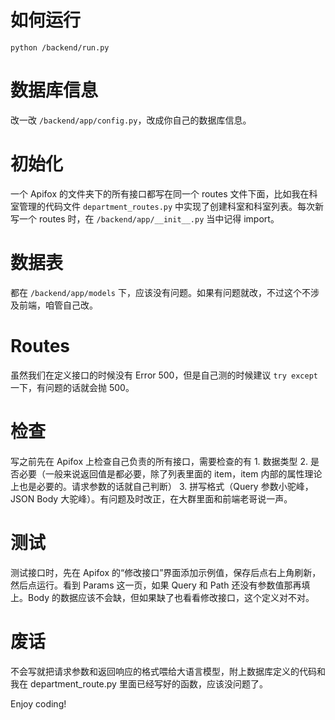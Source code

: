 # 如何运行
```
python /backend/run.py
```

# 数据库信息
改一改 `/backend/app/config.py`，改成你自己的数据库信息。

# 初始化
一个 Apifox 的文件夹下的所有接口都写在同一个 routes 文件下面，比如我在科室管理的代码文件 `department_routes.py` 中实现了创建科室和科室列表。每次新写一个 routes 时，在 `/backend/app/__init__.py` 当中记得 import。

# 数据表
都在 `/backend/app/models` 下，应该没有问题。如果有问题就改，不过这个不涉及前端，咱管自己改。

# Routes
虽然我们在定义接口的时候没有 Error 500，但是自己测的时候建议 `try except` 一下，有问题的话就会抛 500。

# 检查
写之前先在 Apifox 上检查自己负责的所有接口，需要检查的有 1. 数据类型 2. 是否必要（一般来说返回值是都必要，除了列表里面的 item，item 内部的属性理论上也是必要的。请求参数的话就自己判断） 3. 拼写格式（Query 参数小驼峰，JSON Body 大驼峰）。有问题及时改正，在大群里面和前端老哥说一声。

# 测试
测试接口时，先在 Apifox 的“修改接口”界面添加示例值，保存后点右上角刷新，然后点运行。看到 Params 这一页，如果 Query 和 Path 还没有参数值那再填上。Body 的数据应该不会缺，但如果缺了也看看修改接口，这个定义对不对。

# 废话
不会写就把请求参数和返回响应的格式喂给大语言模型，附上数据库定义的代码和我在 department_route.py 里面已经写好的函数，应该没问题了。


Enjoy coding!